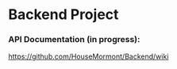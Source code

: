 # Backend Project

### API Documentation (in progress):   
https://github.com/HouseMormont/Backend/wiki
